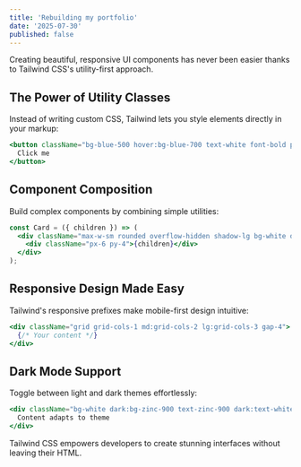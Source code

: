 ```yaml
---
title: 'Rebuilding my portfolio'
date: '2025-07-30'
published: false
---
```


Creating beautiful, responsive UI components has never been easier thanks to Tailwind CSS's utility-first approach.

## The Power of Utility Classes

Instead of writing custom CSS, Tailwind lets you style elements directly in your markup:

```jsx
<button className="bg-blue-500 hover:bg-blue-700 text-white font-bold py-2 px-4 rounded">
  Click me
</button>
```

## Component Composition

Build complex components by combining simple utilities:

```jsx
const Card = ({ children }) => (
  <div className="max-w-sm rounded overflow-hidden shadow-lg bg-white dark:bg-zinc-800">
    <div className="px-6 py-4">{children}</div>
  </div>
);
```

## Responsive Design Made Easy

Tailwind's responsive prefixes make mobile-first design intuitive:

```jsx
<div className="grid grid-cols-1 md:grid-cols-2 lg:grid-cols-3 gap-4">
  {/* Your content */}
</div>
```

## Dark Mode Support

Toggle between light and dark themes effortlessly:

```jsx
<div className="bg-white dark:bg-zinc-900 text-zinc-900 dark:text-white">
  Content adapts to theme
</div>
```

Tailwind CSS empowers developers to create stunning interfaces without leaving their HTML.
